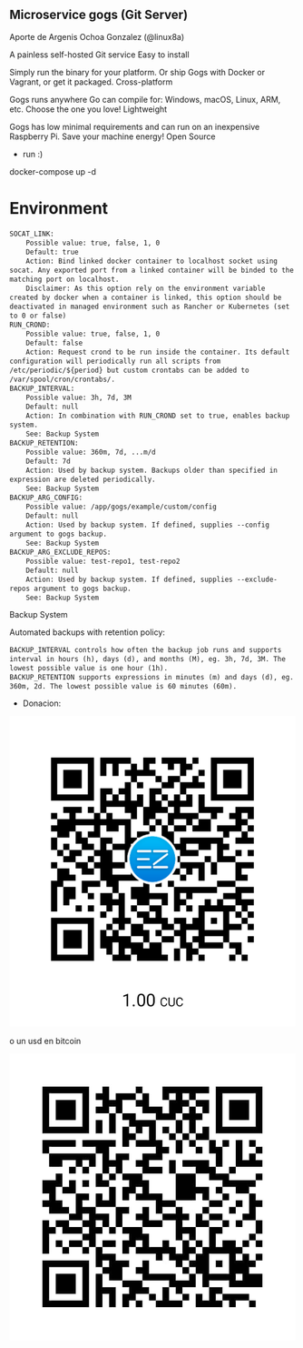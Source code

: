 ## Microservice gogs (Git Server)

Aporte de Argenis Ochoa Gonzalez (@linux8a)

A painless self-hosted Git service
Easy to install

Simply run the binary for your platform. Or ship Gogs with Docker or Vagrant, or get it packaged.
Cross-platform

Gogs runs anywhere Go can compile for: Windows, macOS, Linux, ARM, etc. Choose the one you love!
Lightweight

Gogs has low minimal requirements and can run on an inexpensive Raspberry Pi. Save your machine energy!
Open Source


* run :)

docker-compose up -d

# Environment

    SOCAT_LINK:
        Possible value: true, false, 1, 0
        Default: true
        Action: Bind linked docker container to localhost socket using socat. Any exported port from a linked container will be binded to the matching port on localhost.
        Disclaimer: As this option rely on the environment variable created by docker when a container is linked, this option should be deactivated in managed environment such as Rancher or Kubernetes (set to 0 or false)
    RUN_CROND:
        Possible value: true, false, 1, 0
        Default: false
        Action: Request crond to be run inside the container. Its default configuration will periodically run all scripts from /etc/periodic/${period} but custom crontabs can be added to /var/spool/cron/crontabs/.
    BACKUP_INTERVAL:
        Possible value: 3h, 7d, 3M
        Default: null
        Action: In combination with RUN_CROND set to true, enables backup system.
        See: Backup System
    BACKUP_RETENTION:
        Possible value: 360m, 7d, ...m/d
        Default: 7d
        Action: Used by backup system. Backups older than specified in expression are deleted periodically.
        See: Backup System
    BACKUP_ARG_CONFIG:
        Possible value: /app/gogs/example/custom/config
        Default: null
        Action: Used by backup system. If defined, supplies --config argument to gogs backup.
        See: Backup System
    BACKUP_ARG_EXCLUDE_REPOS:
        Possible value: test-repo1, test-repo2
        Default: null
        Action: Used by backup system. If defined, supplies --exclude-repos argument to gogs backup.
        See: Backup System

Backup System

Automated backups with retention policy:

    BACKUP_INTERVAL controls how often the backup job runs and supports interval in hours (h), days (d), and months (M), eg. 3h, 7d, 3M. The lowest possible value is one hour (1h).
    BACKUP_RETENTION supports expressions in minutes (m) and days (d), eg. 360m, 2d. The lowest possible value is 60 minutes (60m).


* Donacion:

![Donacion](../.donacion_enzona.png)

o un usd en bitcoin

![Donacion](../.donacion_bitcoin.png)
